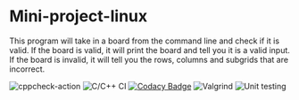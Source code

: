 # Mini-project-linux
This program will take in a board from the command line and check if it is valid.
If the board is valid, it will print the board and tell you it is a valid input.
If the board is invalid, it will tell you the rows, columns and subgrids that are incorrect. 


![cppcheck-action](https://github.com/99002567/Mini-project-linux/workflows/cppcheck-action/badge.svg)
![C/C++ CI](https://github.com/99002567/Mini-project-linux/workflows/C/C++%20CI/badge.svg)
[![Codacy Badge](https://app.codacy.com/project/badge/Grade/07ca3e860c96454fbcbc8ee3b1a68204)](https://www.codacy.com/gh/99002567/Mini-project-linux/dashboard?utm_source=github.com&amp;utm_medium=referral&amp;utm_content=99002567/Mini-project-linux&amp;utm_campaign=Badge_Grade)
![Valgrind](https://github.com/99002567/Mini-project-linux/workflows/Valgrind/badge.svg?branch=main)
![Unit testing](https://github.com/99002567/Mini-project-linux/workflows/Unit%20testing/badge.svg)
